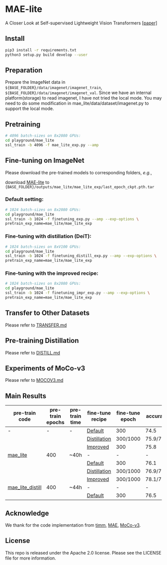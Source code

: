 # MAE-lite
A Closer Look at Self-supervised Lightweight Vision Transformers [[paper]](https://arxiv.org/abs/2205.14443)

## Install
```bash
pip3 install -r requirements.txt
python3 setup.py build develop --user
```

## Preparation
Prepare the ImageNet data in `${BASE_FOLDER}/data/imagenet/imagenet_train`, `${BASE_FOLDER}/data/imagenet/imagenet_val`. Since we have an internal platform(storage) to read imagenet, I have not tried the local mode. You may need to do some modification in mae_lite/data/dataset/imagenet.py to support the local mode.

## Pretraining
```bash
# 4096 batch-sizes on 8x2080 GPUs:
cd playground/mae_lite
ssl_train -b 4096 -f mae_lite_exp.py --amp
```
## Fine-tuning on ImageNet
Please download the pre-trained models to corresponding folders, *e.g.*, 

download [MAE-lite](https://drive.google.com/file/d/1Fc8mui-dgR35hNOynWTo1gyRWw76DmPe/view?usp=sharing) to `{BASE_FOLDER}/outputs/mae_lite/mae_lite_exp/last_epoch_ckpt.pth.tar`

### Default setting:

```bash
# 1024 batch-sizes on 8x2080 GPUs:
cd playground/mae_lite
ssl_train -b 1024 -f finetuning_exp.py --amp --exp-options \
pretrain_exp_name=mae_lite/mae_lite_exp
```
### Fine-tuning with distillation (DeiT):

```bash
# 1024 batch-sizes on 8xV100 GPUs:
cd playground/mae_lite
ssl_train -b 1024 -f finetuning_distill_exp.py --amp --exp-options \
pretrain_exp_name=mae_lite/mae_lite_exp
```
### Fine-tuning with the improved recipe:

```bash
# 1024 batch-sizes on 8x2080 GPUs:
cd playground/mae_lite
ssl_train -b 1024 -f finetuning_impr_exp.py --amp --exp-options \
pretrain_exp_name=mae_lite/mae_lite_exp
```

## Transfer to Other Datasets
Please refer to [TRANSFER.md](playground/mae_lite/TRANSFER.md)

## Pre-training Distillation
Please refer to [DISTILL.md](playground/mae_lite/distill/DISTILL.md)

## Experiments of MoCo-v3
Please refer to [MOCOV3.md](playground/mocov3/MOCOV3.md)

## Main Results
|pre-train code |pre-train</br> epochs| pre-train time | fine-tune recipe | fine-tune epoch | accuracy | weights |
|---|---|---|---|---|---|---|
| - | - | - | [Default](finetuning_exp.py) | 300 | 74.5 | [ckpt](https://drive.google.com/file/d/1LADxJTuwTUBUXYGUQC9wCKJTRK4UtSl3/view?usp=sharing) |
|  |  |  | [Distillation](finetuning_distill_exp.py) | 300/1000 | 75.9/77.8 | [ckpt](https://drive.google.com/file/d/1VTnKD8y_iMaN5CQwv-MWv90AWfOP-fGp/view?usp=sharing)/[ckpt](https://drive.google.com/file/d/1LejpOPaNFziUJQYzVYroTuhlrCzXasQG/view?usp=sharing) |
|  |  |  | [Improved](finetuning_impr_exp.py) | 300 | 75.8 | [ckpt](https://drive.google.com/file/d/1QLd78alsaXHrilsvNFatbF0S8kDjTCWP/view?usp=sharing) |
| [mae_lite](mae_lite_exp.py) | 400 | ~40h | - | - | - | [ckpt](https://drive.google.com/file/d/1Fc8mui-dgR35hNOynWTo1gyRWw76DmPe/view?usp=sharing) |
|  |  |  | [Default](finetuning_exp.py) | 300 | 76.1 | [ckpt](https://drive.google.com/file/d/1jV9EaTbIxHqWNEnEWiqQG6vjT_VpT_py/view?usp=sharing) |
|  |  |  | [Distillation](finetuning_distill_exp.py) | 300/1000 | 76.9/78.4 | [ckpt](https://drive.google.com/file/d/13Wyzv7XYqxBG4az6307rXccRiP5Cbh2P/view?usp=sharing)/[ckpt](https://drive.google.com/file/d/1PoGl4QYnVpZjFnexgG4ZJkzYksDsS8Tj/view?usp=sharing) |
|  |  |  | [Improved](finetuning_impr_exp.py) | 300/1000 | 78.1/78.5 | [ckpt](https://drive.google.com/file/d/1KzX1BA1ZHhXXCDUPuA9TCqN9ic8j6IKj/view?usp=sharing)/[ckpt](https://drive.google.com/file/d/1AnqEH0qa9AnbvU46gDhk6R0OIcGDwZ7d/view?usp=sharing) |
| [mae_lite_distill](distill/mae_lite_distill_exp.py) | 400 | ~44h | - | - | - | [ckpt](https://drive.google.com/file/d/1M2FEe3SjnhcIodcoeB9uJ0v0nV5Hrlxg/view?usp=sharing) |
|  |  |  | [Default](finetuning_exp.py) | 300 | 76.5 | [ckpt](https://drive.google.com/file/d/1mSyNcaaumEm07nD_VHvkOq34Ypvj4YJL/view?usp=sharing) |

<!-- ## Citation
Please cite the following paper if this repo helps your research:
```bibtex
``` -->

## Acknowledge
We thank for the code implementation from [timm](https://github.com/rwightman/pytorch-image-models), [MAE](https://github.com/facebookresearch/mae/tree/main), [MoCo-v3](https://github.com/facebookresearch/moco-v3).


## License
This repo is released under the Apache 2.0 license. Please see the LICENSE file for more information.
